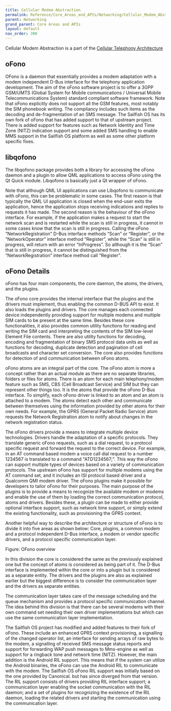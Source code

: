 ```yaml
---
title: Cellular Modem Abstraction
permalink: Reference/Core_Areas_and_APIs/Networking/Cellular_Modem_Abstraction/
parent: Networking
grand_parent: Core Areas and APIs
layout: default
nav_order: 300
---
```


Cellular Modem Abstraction is a part of the [Cellular Telephony
Architecture](/Reference/Core_Areas_and_APIs/Networking/Cellular_Telephony_Architecture)

## oFono

OFono is a daemon that essentially provides a modem adaptation with a
modem independent D-Bus interface for the telephony application
development. The aim of the oFono software project is to offer a 3GPP
GSM/UMTS (Global System for Mobile communications / Universal Mobile
Telecommunications System) standard compliant software framework. Note
that oFono explicitly does not support all the GSM features, most
notably the SIM phonebook writing. The compliancy includes such items as
the decoding and de-fragmentation of an SMS message. The Sailfish OS has
its own fork of oFono that has added support to that of upstream
project. There is added support for features such as Network Identity
and Time Zone (NITZ) indication support and some added SMS handling to
enable MMS support in the Sailfish OS platform as well as some other
platform specific fixes.

## libqofono

The libqofono package provides both a library for accessing the oFono
daemon and a plugin to allow QML applications to access oFono using the
Qt Quick module. Libqofono is basically just a Qt wrapper of oFono.

Note that although QML UI applications can use Libqofono to communicate
with oFono, this can be problematic in some cases. The first reason is
that typically the QML UI application is closed when the end-user exits
the application, hence the application stops receiving indications and
replies to requests it has made. The second reason is the behaviour of
the oFono interface. For example, if the application makes a request to
start the network scan and is restarted while the scan is still in
progress, it cannot in some cases know that the scan is still in
progress. Calling the oFono “NetworkRegistration” D-Bus interface
methods “Scan” or “Register”, or the “NetworkOperator” interface method
“Register”, while the “Scan” is still in progress, will return with an
error “InProgress”. So although it is the “Scan” that is still in
progress, it cannot be distinguished from the “NetworkRegistration”
interface method call “Register”.

## oFono Details

oFono has four main components, the core daemon, the atoms, the drivers,
and the plugins.

The oFono core provides the internal interface that the plugins and the
drivers must implement, thus enabling the common D-BUS API to exist. It
also loads the plugins and drivers. The core manages each connected
device independently providing support for multiple modems and multiple
SIM cards to be present at the same time. Besides these core
functionalities, it also provides common utility functions for reading
and writing the SIM card and interpreting the contents of the SIM
low-level Element File contents. There are also utility functions for
decoding, encoding and fragmentation of binary SMS protocol data units
as well as functions for decoding, duplicate detection and pagination of
cell broadcasts and character set conversion. The core also provides
functions for detection of and communication between oFono atoms.

oFono atoms are an integral part of the core. The oFono atom is more a
concept rather than an actual module as there are no separate libraries,
folders or files for atoms. There is an atom for each main
telephony/modem feature such as SMS, CBS (Cell Broadcast Service) and
SIM but they can represent other things too. It is the atoms that
provide the oFono D-Bus interface. To simplify, each oFono driver is
linked to an atom and an atom is attached to a modem. The atoms detect
each other and communicate between themselves using the information
provided by other atoms for their own needs. For example, the GPRS
(General Packet Radio Service) atom requests the Network Registration
atom to notify about changes in the network registration status.

The oFono drivers provide a means to integrate multiple device
technologies. Drivers handle the adaptation of a specific protocols.
They translate generic oFono requests, such as a dial request, to a
protocol specific request and forward the request to the correct device.
For example, in an AT command based modem a voice call dial request to a
number 1234567 is translated to a command "ATD1234567;". This way the
oFono can support multiple types of devices based on a variety of
communication protocols. The upstream oFono has support for multiple
modems using the AT command set, and it includes an ISI protocol based
driver and a Qualcomm QMI modem driver. The oFono plugins make it
possible for developers to tailor oFono for their purposes. The main
purpose of the plugins is to provide a means to recognize the available
modem or modems and enable the use of them by loading the correct
communication protocol, atoms and drivers. Besides these, a plugin can
be made to either provide optional interface support, such as network
time support, or simply extend the existing functionality, such as
provisioning the GPRS context.

Another helpful way to describe the architecture or structure of oFono
is to divide it into five areas as shown below: Core, plugins, a common
modem and a protocol independent D-Bus interface, a modem or vendor
specific drivers, and a protocol specific communication layer.

Figure: OFono overview

In this division the core is considered the same as the previously
explained one but the concept of atoms is considered as being part of
it. The D-Bus interface is implemented within the core or into a plugin
but is considered as a separate entity. The drivers and the plugins are
also as explained earlier but the biggest difference is to consider the
communication layer and the drivers as separate entities.

The communication layer takes care of the message scheduling and the
queue mechanism and provides a protocol specific communication channel.
The idea behind this division is that there can be several modems with
their own command set needing their own driver implementations but which
can use the same communication layer implementation.

The Sailfish OS project has modified and added features to their fork of
oFono. These include an enhanced GPRS context provisioning, a signalling
of the changed operator list, an interface for sending arrays of raw
bytes to the modem, a signalling of received SMS message status reports
and support for forwarding WAP push messages to Mms-engine as well as
support for a ringback tone and network time (NITZ). However, the main
addition is the Android RIL support. This means that if the system can
utilize the Android binaries, the oFono can use the Android RIL to
communicate with the modem. The Sailfish OS oFono RIL support was
initially based on the one provided by Canonical. but has since diverged
from that version. The RIL support consists of drivers providing RIL
interface support; a communication layer enabling the socket
communication with the RIL daemon; and a set of plugins for recognizing
the existence of the RIL daemon, loading the related drivers and
starting the communication using the communication layer.
